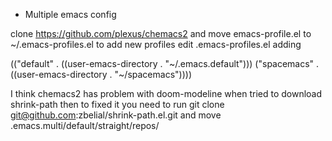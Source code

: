 * Multiple emacs config


clone https://github.com/plexus/chemacs2 and move emacs-profile.el to ~/.emacs-profiles.el
to add new profiles edit .emacs-profiles.el adding

(("default" . ((user-emacs-directory . "~/.emacs.default")))
 ("spacemacs" . ((user-emacs-directory . "~/spacemacs"))))


 I think chemacs2 has problem with doom-modeline when tried to download shrink-path then to fixed it
 you need to run git clone git@github.com:zbelial/shrink-path.el.git and move .emacs.multi/default/straight/repos/
